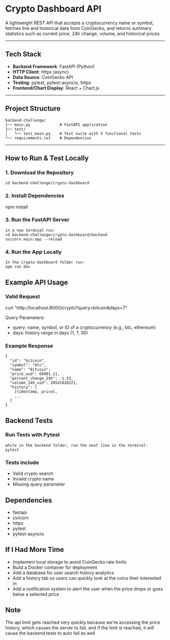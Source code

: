 # Crypto Dashboard API

A lightweight REST API that accepts a cryptocurrency name or symbol, fetches live and historical data from CoinGecko, and returns summary statistics such as current price, 24h change, volume, and historical prices.

---

## Tech Stack

- **Backend Framework**: FastAPI (Python)
- **HTTP Client**: httpx (async)
- **Data Source**: CoinGecko API
- **Testing**: pytest, pytest-asyncio, httpx
- **Frontend/Chart Display**: React + Chart.js

---

## Project Structure

```text
backend-challenge/
├── main.py             # FastAPI application
├── test/
│   └── test_main.py    # Test suite with 3 functional tests
└── requirements.txt    # Dependencies
```


---

## How to Run & Test Locally

### 1. Download the Repository

```text
cd backend-challenge/crypto-dashboard
```
### 2. Install Dependencies

npm install

### 3. Run the FastAPI Server

```text
in a new terminal run:
cd backend-challenge/crypto-dashboard/backend
uvicorn main:app --reload
```

### 4. Run the App Locally

```text
In the crypto-dashboard folder run:
npm run dev
```
## Example API Usage

### Valid Request

curl "http://localhost:8000/crypto?query=bitcoin&days=7"

Query Parameters:
- query: name, symbol, or ID of a cryptocurrency (e.g., btc, ethereum)
- days: history range in days (1, 7, 30)

### Example Response
```text
{
  "id": "bitcoin",
  "symbol": "btc",
  "name": "Bitcoin",
  "price_usd": 68901.11,
  "percent_change_24h": -1.53,
  "volume_24h_usd": 20541820221,
  "history": [
    [timestamp, price],
    ...
  ]
}
```
## Backend Tests

### Run Tests with Pytest

```text
while in the backend folder, run the next line in the terminal:
pytest
```

### Tests include

- Valid crypto search
- Invalid crypto name
- Missing query parameter

## Dependencies
- fastapi
- uvicorn
- httpx
- pytest
- pytest-asyncio

## If I Had More Time

- Implement local storage to avoid CoinGecko rate limits
- Build a Docker container for deployment
- Add a database for user search history analytics
- Add a history tab so users can quickly look at the coins their interested in 
- Add a notification system to alert the user when the price drops or goes beloe a selected price

## Note
The api limit gets reached very quickly because we're accessing the price history, which causes the server to fail, and if the limit is reached, it will cause the backend   tests to auto fail as well
